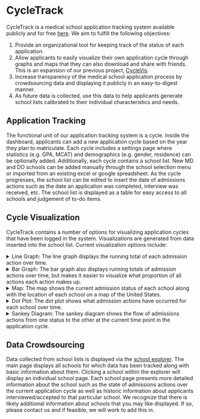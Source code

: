 # CycleTrack

CycleTrack is a medical school application tracking system available publicly and for free
[here](https://cycletrack.docs2be.org). We aim to fulfill the following objectives:
1. Provide an organizational tool for keeping track of the status of each application.
2. Allow applicants to easily visualize their own application cycle through graphs and maps that they can also download 
and share with friends. This is an expansion of our previous project, 
[CycleVis](https://github.com/toofastdan117/Med_School_Cycle_Analyzer).
3. Increase transparency of the medical school application process by crowdsourcing data and displaying it publicly in
an easy-to-digest manner.
4. As future data is collected, use this data to help applicants generate school lists calibrated to their individual
characteristics and needs.

## Application Tracking
The functional unit of our application tracking system is a cycle. Inside the dashboard, applicants can add a new
application cycle based on the year they plan to matriculate. Each cycle includes a settings page where statistics
(e.g. GPA, MCAT) and demographics (e.g. gender, residence) can be optionally added. Additionally, each cycle contains a
school list. New MD and DO schools can be added manually through the school selection menu or imported from an existing
excel or google spreadsheet. As the cycle progresses, the school list can be edited to insert the date of admissions
actions such as the date an application was completed, interview was received, etc. The school list is displayed as a
table for easy access to all schools and judgement of to-do items.

## Cycle Visualization
CycleTrack contains a number of options for visualizing application cycles that have been logged in the system.
Visualizations are generated from data inserted into the school list. Current visualization options include:
<details>
<summary>Line Graph: The line graph displays the running total of each admission action over time.</summary>

![](/github_assets/images/sample_line_graph.png)
</details>

<details>
<summary>Bar Graph: The bar graph also displays running totals of admission actions over time, but makes it easier to
visualize what proportion of all actions each action makes up.</summary>

![](/github_assets/images/sample_bar_graph.png)
</details>
<details>
<summary>Map: The map shows the current admission status of each school along with the location of each school on a map
of the United States.</summary>

![](/github_assets/images/sample_map.png)
</details>
<details>
<summary>Dot Plot: The dot plot shows what admission actions have occurred for each school over time.</summary>

![](/github_assets/images/sample_dot_plot.png)
</details>
<details>
<summary>Sankey Diagram: The sankey diagram shows the flow of admissions actions from one status to the other at the
current time point in the application cycle.</summary>

![](/github_assets/images/sample_sankey_diagram.png)
</details>

## Data Crowdsourcing
Data collected from school lists is displayed via the [school explorer](https://cycletrack.docs2be.org/explorer). The
main page displays all schools for which data has been tracked along with basic information about them. Clicking a
school within the explorer will display an individual school page. Each school page presents more detailed information
about the school such as the state of admissions actions over the current application cycle as well as historic
information about applicants interviewed/accepted to that particular school. We recognize that there is likely
additional information about schools that you may like displayed. If so, please contact us and if feasible, we will work
to add this in.